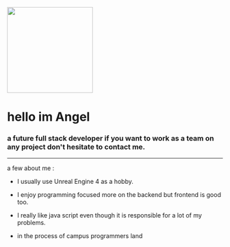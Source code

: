 <div id="header" aling="center">
<img src="https://media.giphy.com/media/vrxxqQbyRxYi6scCjT/giphy.gif" width="200">
<h1 aling="center">hello im Angel</h1>
<h3>a future full stack developer if you want to work as a team on any project don't hesitate to contact me.</h3>
</div>

---

a few about me :

- I usually use Unreal Engine 4 as a hobby.

- I enjoy programming focused more on the backend but frontend is good too.

- I really like java script even though it is responsible for a lot of my problems.

- in the process of campus programmers land

